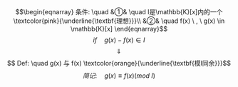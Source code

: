 $$\begin{eqnarray}
条件: \quad
&①& \quad I是\mathbb{K}[x]内的一个\textcolor{pink}{\underline{\textbf{理想}}}\\
&②& \quad f(x) \ , \ g(x) \in \mathbb{K}[x]
\end{eqnarray}$$
$$if \quad  g(x) - f(x) \in I$$
$$\quad \Downarrow \quad $$
$$ Def: \quad g(x) 与 f(x) \textcolor{orange}{\underline{\textbf{模I同余}}}$$
$$简记: \quad g(x) \equiv  f(x)(mod \ I)$$
